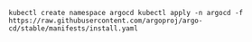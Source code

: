 ``kubectl create namespace argocd
kubectl apply -n argocd -f https://raw.githubusercontent.com/argoproj/argo-cd/stable/manifests/install.yaml``
